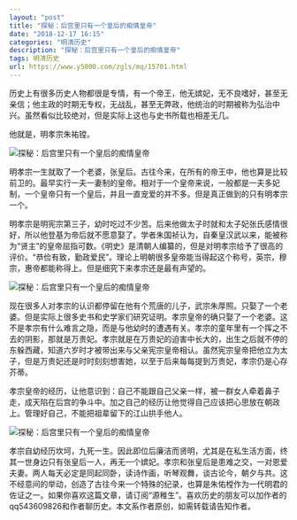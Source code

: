 ```yaml
---
layout: "post"
title: "探秘：后宫里只有一个皇后的痴情皇帝"
date: "2018-12-17 16:15"
categories: "明清历史"
description: "探秘：后宫里只有一个皇后的痴情皇帝"
tags: 明清历史
url: https://www.y5000.com/zgls/mq/15701.html
---
```






历史上有很多历史人物都很是专情，有一个帝王，他无嫔妃，无不良嗜好，甚至无亲信；他主政的时期无专权，无战乱，甚至无弊政，他统治的时期被称为弘治中兴。虽然看似比较绝对，但是实际上这也与史书所载也相差无几。

他就是，明孝宗朱祐镗。

![探秘：后宫里只有一个皇后的痴情皇帝](/uploads/allimg/170302/6-1F302102Z55c.JPG)

明孝宗一生就取了一个老婆，张皇后。古往今来，在所有的帝王中，他也算是比较前卫的。最早实行一夫一妻制的皇帝。相对于一个皇帝来说，一般都是一夫多妃制，一个皇帝只有一个皇后，并且一直宠爱的并不多。但是真正做到的只有明孝宗一个。

明孝宗是明宪宗第三子，幼时吃过不少苦。后来他做太子时就和太子妃张氏感情很好，所以他登基为帝后就不愿意娶了。学者朱国祯认为，自秦皇汉武以来，能被称为“贤主”的皇帝屈指可数。《明史》是清朝人编纂的，但是对明孝宗给予了很高的评价。“恭俭有致，勤政爱民”。理论上明朝很多皇帝能当得起这个称号，英宗，穆宗，惠帝都能称得上。但是细究下来孝宗还是最有声望的。

![探秘：后宫里只有一个皇后的痴情皇帝](/uploads/allimg/170302/6-1F30210291cC.JPG)

现在很多人对孝宗的认识都停留在他有个荒唐的儿子，武宗朱厚照。只娶了一个老婆。但是实际上很多史书和史学家们研究证明。孝宗皇帝的确只娶了一个老婆。这不是孝宗有什么难言之隐，而是与他幼时的遭遇有关。孝宗的童年里有一个挥之不去的阴影，那就是万贵妃。孝宗就是在万贵妃的迫害中长大的，出生之后就不停的东躲西藏，知道六岁时才被带出来与父亲宪宗皇帝相认。虽然宪宗皇帝把他立为太子，但是万贵妃还是时时刻刻想害她，以至于后来每每提到万贵妃，孝宗仍是心存芥蒂。

孝宗皇帝的经历，让他意识到：自己不能跟自己父亲一样，被一群女人牵着鼻子走，成天陷在后宫的争斗中。加之自己的经历让他觉得自己应该把心思放在朝政上。管理好自己，不能把祖辈留下的江山拱手他人。

![探秘：后宫里只有一个皇后的痴情皇帝](/uploads/allimg/170302/6-1F30210293V22.JPG)

孝宗自幼经历坎坷，九死一生。因此即位后廉洁而贤明，尤其是在私生活方面，终其一世身边只有张皇后一人，再无一个嫔妃。孝宗和张皇后是患难之交，一对恩爱夫妻。两人每天必定是同起同卧，读诗作画，听琴观舞，谈古论今，朝夕与共。这不经意间的举动，创造了古往今来一个特殊的纪录，也算是朱佑樘作为一代明君的佐证之一。如果你喜欢这篇文章，请订阅“源稚生”。喜欢历史的朋友可以加作者的qq543609826和作者聊历史。本文系作者原创，如需转载请告知作者。
